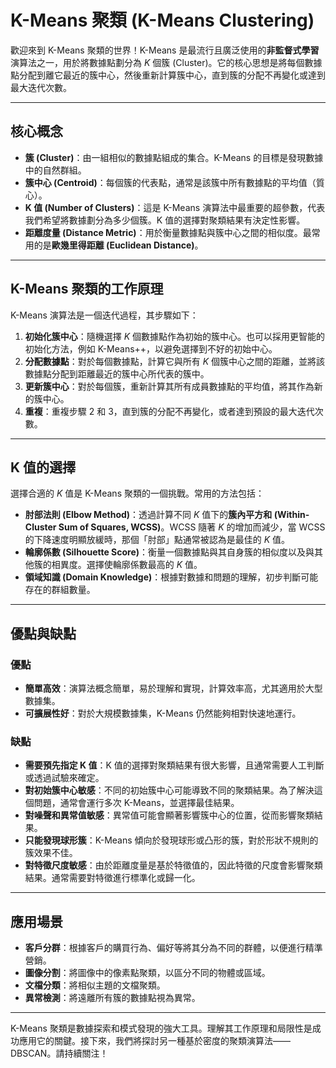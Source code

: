 # K-Means 聚類 (K-Means Clustering)

歡迎來到 K-Means 聚類的世界！K-Means 是最流行且廣泛使用的**非監督式學習**演算法之一，用於將數據點劃分為 $K$ 個簇 (Cluster)。它的核心思想是將每個數據點分配到離它最近的簇中心，然後重新計算簇中心，直到簇的分配不再變化或達到最大迭代次數。

---

## 核心概念

*   **簇 (Cluster)**：由一組相似的數據點組成的集合。K-Means 的目標是發現數據中的自然群組。
*   **簇中心 (Centroid)**：每個簇的代表點，通常是該簇中所有數據點的平均值（質心）。
*   **K 值 (Number of Clusters)**：這是 K-Means 演算法中最重要的超參數，代表我們希望將數據劃分為多少個簇。K 值的選擇對聚類結果有決定性影響。
*   **距離度量 (Distance Metric)**：用於衡量數據點與簇中心之間的相似度。最常用的是**歐幾里得距離 (Euclidean Distance)**。

---

## K-Means 聚類的工作原理

K-Means 演算法是一個迭代過程，其步驟如下：

1.  **初始化簇中心**：隨機選擇 $K$ 個數據點作為初始的簇中心。也可以採用更智能的初始化方法，例如 K-Means++，以避免選擇到不好的初始中心。
2.  **分配數據點**：對於每個數據點，計算它與所有 $K$ 個簇中心之間的距離，並將該數據點分配到距離最近的簇中心所代表的簇中。
3.  **更新簇中心**：對於每個簇，重新計算其所有成員數據點的平均值，將其作為新的簇中心。
4.  **重複**：重複步驟 2 和 3，直到簇的分配不再變化，或者達到預設的最大迭代次數。

---

## K 值的選擇

選擇合適的 $K$ 值是 K-Means 聚類的一個挑戰。常用的方法包括：

*   **肘部法則 (Elbow Method)**：透過計算不同 $K$ 值下的**簇內平方和 (Within-Cluster Sum of Squares, WCSS)**。WCSS 隨著 $K$ 的增加而減少，當 WCSS 的下降速度明顯放緩時，那個「肘部」點通常被認為是最佳的 $K$ 值。
*   **輪廓係數 (Silhouette Score)**：衡量一個數據點與其自身簇的相似度以及與其他簇的相異度。選擇使輪廓係數最高的 $K$ 值。
*   **領域知識 (Domain Knowledge)**：根據對數據和問題的理解，初步判斷可能存在的群組數量。

---

## 優點與缺點

### 優點

*   **簡單高效**：演算法概念簡單，易於理解和實現，計算效率高，尤其適用於大型數據集。
*   **可擴展性好**：對於大規模數據集，K-Means 仍然能夠相對快速地運行。

### 缺點

*   **需要預先指定 K 值**：K 值的選擇對聚類結果有很大影響，且通常需要人工判斷或透過試驗來確定。
*   **對初始簇中心敏感**：不同的初始簇中心可能導致不同的聚類結果。為了解決這個問題，通常會運行多次 K-Means，並選擇最佳結果。
*   **對噪聲和異常值敏感**：異常值可能會顯著影響簇中心的位置，從而影響聚類結果。
*   **只能發現球形簇**：K-Means 傾向於發現球形或凸形的簇，對於形狀不規則的簇效果不佳。
*   **對特徵尺度敏感**：由於距離度量是基於特徵值的，因此特徵的尺度會影響聚類結果。通常需要對特徵進行標準化或歸一化。

---

## 應用場景

*   **客戶分群**：根據客戶的購買行為、偏好等將其分為不同的群體，以便進行精準營銷。
*   **圖像分割**：將圖像中的像素點聚類，以區分不同的物體或區域。
*   **文檔分類**：將相似主題的文檔聚類。
*   **異常檢測**：將遠離所有簇的數據點視為異常。

---

K-Means 聚類是數據探索和模式發現的強大工具。理解其工作原理和局限性是成功應用它的關鍵。接下來，我們將探討另一種基於密度的聚類演算法——DBSCAN。請持續關注！
